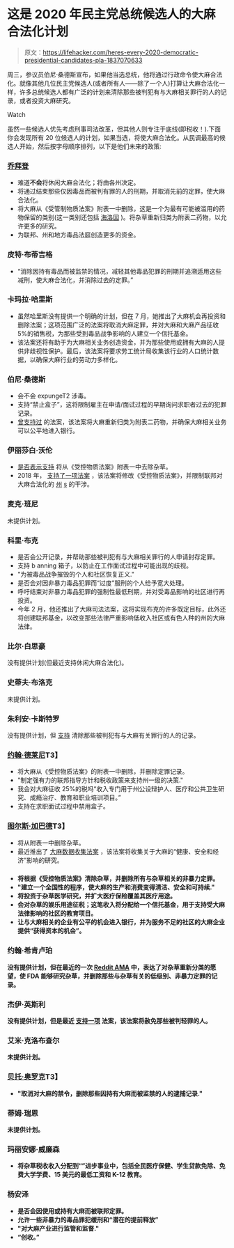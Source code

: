 # 这是 2020 年民主党总统候选人的大麻合法化计划

> 原文：<https://lifehacker.com/heres-every-2020-democratic-presidential-candidates-pla-1837070633>

周三，参议员伯尼·桑德斯宣布，如果他当选总统，他将通过行政命令使大麻合法化。就像其他几位民主党候选人(或者所有人——除了一个人)打算让大麻合法化一样，许多总统候选人都有广泛的计划来清除那些被判犯有与大麻相关罪行的人的记录，或者投资大麻研究。

Watch

虽然一些候选人优先考虑刑事司法改革，但其他人则专注于底线(即税收！).下面你会发现所有 20 位候选人的计划，如果当选，将使大麻合法化。从民调最高的候选人开始，然后按字母顺序排列，以下是他们未来的政策:

### [乔拜登](https://joebiden.com/justice/)

*   难道**不会**将休闲大麻合法化；将由各州决定。
*   将通过结束那些仅因毒品而被判有罪的人的刑期，并取消先前的定罪，使大麻合法化。
*   将大麻从《受管制物质法案》附表一中删除，这是一个为最有可能被滥用的药物保留的类别(这一类别还包括 [海洛因](https://www.deadiversion.usdoj.gov/schedules/) )。将杂草重新归类为附表二药物，以允许更多的研究。
*   为联邦、州和地方毒品法庭创造更多的资金。

### 皮特·布蒂吉格

*   “消除因持有毒品而被监禁的情况，减轻其他毒品犯罪的刑期并追溯适用这些减刑，使大麻合法化，并消除过去的定罪。”

### 卡玛拉·哈里斯

*   虽然哈里斯没有提供一个明确的计划，但在 7 月，她推出了大麻机会再投资和删除法案；这项范围广泛的法案将取消大麻定罪，并对大麻和大麻产品征收 5%的销售税，为那些受到毒品战争影响的人建立一个信托基金。
*   该法案还将有助于为大麻相关业务创造资金，并为那些使用或拥有大麻的人提供非歧视性保护。最后，该法案将要求劳工统计局收集该行业的人口统计数据，以确保大麻行业的劳动力多样化。

### 伯尼·桑德斯

*   会不会 expungeT2 涉毒。
*   支持“禁止盒子”，这将限制雇主在申请/面试过程的早期询问求职者过去的犯罪记录。
*   [曾支持过](https://feelthebern.org/bernie-sanders-on-drug-policy/) 的法案，该法案将大麻重新归类为附表二药物，并确保大麻相关业务可以公平地进入银行。

### 伊丽莎白·沃伦

*   [是否表示支持](https://www.marijuanamoment.net/elizabeth-warren-talks-marijuana-in-new-hampshire-presidential-campaign-stop/) 将从《受控物质法案》附表一中去除杂草。
*   2018 年， [支持了一项法案](https://www.boston.com/news/politics/2018/06/07/elizabeth-warren-marijuana-bill) ，该法案将修改《受控物质法案》，并限制联邦对大麻合法化的 [州](https://www.cnbc.com/2019/07/10/us-lawmakers-look-to-legalize-pot-in-historic-marijuana-reform-hearing.html) [s](https://www.cnbc.com/2019/07/10/us-lawmakers-look-to-legalize-pot-in-historic-marijuana-reform-hearing.html) 的干涉。

### 麦克·班尼

未提供计划。

### 科里·布克

*   是否会公开记录，并帮助那些被判犯有与大麻相关罪行的人申请封存定罪。
*   支持 b anning 箱子，以防止在工作面试过程中可能出现的歧视。
*   "为被毒品战争摧毁的个人和社区恢复正义."
*   是否会对因非暴力毒品犯罪而“过度”服刑的个人给予宽大处理。
*   呼吁结束对非暴力毒品犯罪的强制性最低刑期，并对受毒品影响的社区进行再投资。
*   今年 2 月，他还推出了大麻司法法案，这将实现布克的许多既定目标，此外还将创建联邦基金，以改变那些法律严重影响低收入社区或有色人种的州的大麻法律。

### 比尔·白思豪

没有提供计划(但最近支持休闲大麻合法化)。

### 史蒂夫·布洛克

未提供计划。

### 朱利安·卡斯特罗

没有提供计划，但 [支持](https://twitter.com/juliancastro/status/1116534126444797952?lang=en) 清除那些被判犯有与大麻有关罪行的人的记录。

### [约翰·德莱尼](https://www.johndelaney.com/issues/criminal-justice-reform/)T3】

*   将大麻从《受控物质法案》的附表一中删除，并删除定罪记录。
*   "制定强有力的联邦指导方针和税收政策来支持州一级的决策."
*   我会对大麻征收 25%的税吗“收入专门用于州公设辩护人、医疗和公共卫生研究、成瘾治疗、教育和职业培训项目。”
*   支持在求职面试过程中禁用盒子。

### [图尔斯·加巴德](https://www.tulsi2020.com/record/enact-criminal-justice-reform)T3】

*   将从附表一中删除杂草。
*   最近推出了 [大麻数据收集法案](https://thecannabisindustry.org/new-bill-marijuana-data-collection-act/) ，该法案将收集关于大麻的“健康、安全和经济”影响的研究。

### [](https://medium.com/team-gillibrand/its-time-to-legalize-marijuana-nationwide-here-s-my-plan-to-do-it-88a137d78f30)

*   **将根据《受控物质法案》清除杂草，并删除所有与杂草相关的非暴力定罪。**
*   **"建立一个全国性的程序，使大麻的生产和消费变得清洁、安全和可持续."**
*   **将投资于杂草医学研究，并扩大医疗保险覆盖其医疗用途。**
*   **会对杂草的娱乐用途征税；这笔收入将分配给一个信托基金，用于支持受大麻法律影响的社区的教育项目。**
*   **让与大麻相关的企业有公平的机会进入银行，并为服务不足的社区的大麻企业提供“获得资本的机会”。**

### **约翰·希肯卢珀**

**没有提供计划，但在最近的一次 [Reddit AMA](https://www.reddit.com/r/politics/comments/c66qxi/im_john_hickenlooper_a_geologist_turned_brewer/es6ley8/) 中，表达了对杂草重新分类的愿望，使 FDA 能够研究杂草，并删除那些与杂草有关的低级别、非暴力定罪的记录。**

### **杰伊·英斯利**

**没有提供计划，但是最近 [支持一项](https://www.apnews.com/171257a4856c4af38e64f268f7343453) 法案，该法案将赦免那些被判轻罪的人。**

### **艾米·克洛布查尔**

**未提供计划。**

### **[贝托·奥罗克](https://betoorourke.com/#plans)T3】**

*   **"取消对大麻的禁令，删除那些因持有大麻而被监禁的人的逮捕记录."**

### **蒂姆·瑞恩**

**未提供计划。**

### **玛丽安娜·威廉森**

*   **将杂草税收收入分配到“”进步事业中，包括全民医疗保健、学生贷款免除、免费大学学费、15 美元的最低工资和 K-12 教育。**

### **杨安泽**

*   **是否会因使用或持有大麻而被联邦定罪。**
*   **允许一些非暴力的毒品罪犯缓刑和“潜在的提前释放”**
*   **"对大麻产业进行监管和监督."**
*   **“创收。”**